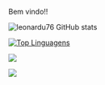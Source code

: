 Bem vindo!!


![leonardu76 GitHub stats](https://github-readme-stats.vercel.app/api?username=leonardu76&show_icons=true&theme=dracula)



[![Top Linguagens](https://github-readme-stats.vercel.app/api/top-langs/?username=leonardu76&layout=compact)](https://github.com/leonardu76/github-readme-stats)



<picture>


<img src="[https://github-readme-stats.vercel.app/api?username=anuraghazra&show_icons=true](https://encrypted-tbn0.gstatic.com/images?q=tbn:ANd9GcQQ-NMt2VLwnzK1ooSQ59qdZt2snJFn58Kmll9Wi6JBU3cVqcLZJVMxcw7QiPh43-he4Hw&usqp=CAU)" />
</picture>

[<img src="https://img.shields.io/badge/linkedin-%230077B5.svg?&style=for-the-badge&logo=linkedin&logoColor=white" />](https://www.linkedin.com/in/leonardo-oliveira-3b0446176/)
